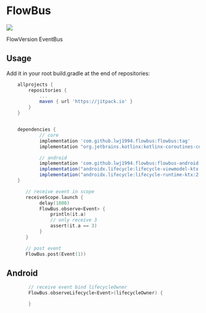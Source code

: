 # FlowBus
![](https://jitpack.io/v/lwj1994/flowbus.svg)

FlowVersion EventBus


## Usage
Add it in your root build.gradle at the end of repositories:
```gradle
	allprojects {
		repositories {
			...
			maven { url 'https://jitpack.io' }
		}
	}


	dependencies {
	        // core
	        implementation 'com.github.lwj1994.flowbus:flowbus:tag'
	        implementation "org.jetbrains.kotlinx:kotlinx-coroutines-core:1.5.0"

	        // android
	        implementation 'com.github.lwj1994.flowbus:flowbus-android:tag'
	        implementation("androidx.lifecycle:lifecycle-viewmodel-ktx:2.3.1")
            implementation("androidx.lifecycle:lifecycle-runtime-ktx:2.4.0-alpha02")
	}
```


```kotlin
       // receive event in scope
       receiveScope.launch {
            delay(1000)
            FlowBus.observe<Event> {
                println(it.a)
                // only receive 3
                assert(it.a == 3)
            }
       }

       // post event
       FlowBus.post(Event(1))
```

## Android

```kotlin
        // receive event bind lifecycleOwner
        FlowBus.observeLifecycle<Event>(lifecycleOwner) {

        }
```
